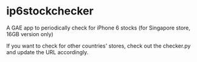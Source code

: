 ip6stockchecker
===============

A GAE app to periodically check for iPhone 6 stocks (for Singapore store, 16GB version only)

If you want to check for other countries' stores, check out the checker.py and update the URL accordingly. 
